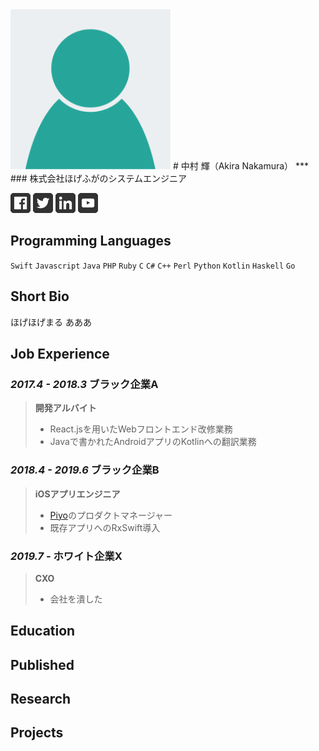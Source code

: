 <img src="./resources/thumbnail.png" width="256px">
# 中村 輝（Akira Nakamura）
***
### 株式会社ほげふがのシステムエンジニア

[<img src="./resources/sns_icons/facebook.png" width="32px">](https://www.facebook.com/)
[<img src="./resources/sns_icons/twitter.png" width="32px">](https://twitter.com/)
[<img src="./resources/sns_icons/linkedin.png" width="32px">](https://www.linkedin.com/)
[<img src="./resources/sns_icons/youtube.png" width="32px">](https://www.youtube.com/)

## Programming Languages
`Swift` `Javascript` `Java` `PHP` `Ruby` `C` `C#` `C++` `Perl` `Python` `Kotlin` `Haskell` `Go`

## Short Bio
ほげほげまる
あああ

## Job Experience
### *2017.4 - 2018.3* ブラック企業A
> __開発アルバイト__  
> - React.jsを用いたWebフロントエンド改修業務  
> - Javaで書かれたAndroidアプリのKotlinへの翻訳業務  

### *2018.4 - 2019.6* ブラック企業B
> __iOSアプリエンジニア__  
> - [Piyo](http://undefined.com)のプロダクトマネージャー  
> - 既存アプリへのRxSwift導入  

### *2019.7 -* ホワイト企業X
> __CXO__  
> - 会社を潰した

## Education

## Published

## Research

## Projects

